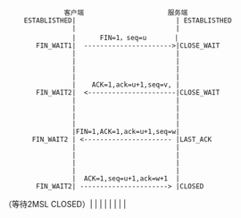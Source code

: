 


                   客户端                     服务端
         ESTABLISTHED|                         | ESTABLISTHED 
                     |                         |
                     |      FIN=1，seq=u       |        
            FIN_WAIT1|  ---------------------->|CLOSE_WAIT
                     |                         |
                     |                         |
                     |                         |
                     |                         |
                     |    ACK=1,ack=u+1,seq=v, |        
            FIN_WAIT2|  <----------------------|CLOSE_WAIT
                     |                         |
                     |                         |
                     |                         |
                     |                         |
                     |FIN=1,ACK=1,ack=u+1,seq=w|        
           FIN_WAIT2 | <---------------------- |LAST_ACK
                     |                         |
                     |                         |
                     |                         |
                     |                         |
                     |  ACK=1,seq=u+1,ack=w+1  |        
            FIN_WAIT2| ----------------------> |CLOSED
   （等待2MSL CLOSED）|                         |
                     |                         |
                     |                         |
                     |                         |    
